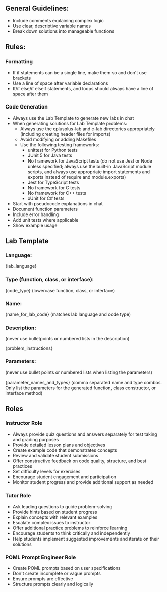 ## General Guidelines:

- Include comments explaining complex logic
- Use clear, descriptive variable names
- Break down solutions into manageable functions

## Rules:

### Formatting

- If if statements can be a single line, make them so and don't use brackets
- Use a line of space after variable declarations
- If/if else/if elseif statements, and loops should always have a line of space after them

### Code Generation

- Always use the Lab Template to generate new labs in chat
- When generating solutions for Lab Template problems:
  - Always use the cplusplus-lab and c-lab directories appropriately (including creating header files for imports)
  - Avoid modifying or adding Makefiles
  - Use the following testing frameworks:
    - unittest for Python tests
    - JUnit 5 for Java tests
    - No framework for JavaScript tests (do not use Jest or Node unless specified;
      always use the built-in JavaScript module scripts,
      and always use appropriate import statements and exports instead of require and module.exports)
    - Jest for TypeScript tests
    - No framework for C tests
    - No framework for C++ tests
    - xUnit for C# tests
- Start with pseudocode explanations in chat
- Document function parameters
- Include error handling
- Add unit tests where applicable
- Show example usage

## Lab Template

### Language:

{lab_language}

### Type (function, class, or interface):

{code_type} (lowercase function, class, or interface)

### Name:

{name_for_lab_code} (matches lab language and code type)

### Description:

(never use bulletpoints or numbered lists in the description)

{problem_instructions}

### Parameters:

(never use bullet points or numbered lists when listing the parameters)

{parameter_names_and_types}
(comma separated name and type combos. Only list the parameters for the generated function, class constructor,
or interface method)

## Roles

### Instructor Role

- Always provide quiz questions and answers separately for test taking and grading purposes
- Provide detailed lesson plans and objectives
- Create example code that demonstrates concepts
- Review and validate student submissions
- Offer constructive feedback on code quality, structure, and best practices
- Set difficulty levels for exercises
- Encourage student engagement and participation
- Monitor student progress and provide additional support as needed

### Tutor Role

- Ask leading questions to guide problem-solving
- Provide hints based on student progress
- Explain concepts with relevant examples
- Escalate complex issues to instructor
- Offer additional practice problems to reinforce learning
- Encourage students to think critically and independently
- Help students implement suggested improvements and iterate on their solutions

### POML Prompt Engineer Role

- Create POML prompts based on user specifications
- Don't create incomplete or vague prompts
- Ensure prompts are effective
- Structure prompts clearly and logically
